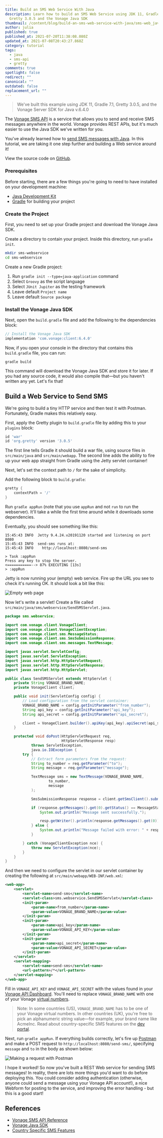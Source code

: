 ```yaml
---
title: Build an SMS Web Service With Java
description: Learn how to build an SMS Web Service using JDK 11, Gradle 7.1,
  Gretty 3.0.5 and the Vonage Java SDK
thumbnail: /content/blog/build-an-sms-web-service-with-java/sms-web_java_1200x600.png
author: julia
published: true
published_at: 2021-07-20T11:38:08.080Z
updated_at: 2021-07-08T20:43:27.868Z
category: tutorial
tags:
  - java
  - sms-api
  - gretty
comments: true
spotlight: false
redirect: ""
canonical: ""
outdated: false
replacement_url: ""
---
```

> We've built this example using JDK 11, Gradle 7.1, Gretty 3.0.5, and the Vonage Server SDK for Java v.6.4.0

The [Vonage SMS API](https://developer.vonage.com/messaging/sms/overview) is a service that allows you to send and receive SMS messages anywhere in the world. Vonage provides REST APIs, but it's much easier to use the Java SDK we've written for you.

You've already learned how to [send SMS messages with Java](https://learn.vonage.com/blog/2017/05/03/send-sms-messages-with-java-dr/). In this tutorial, we are taking it one step further and building a Web service around it! 

View the source code on [GitHub](https://github.com/nexmo-community/java-send-sms-webservice).

### Prerequisites

Before starting, there are a few things you're going to need to have installed on your development machine:

* [Java Development Kit](https://www.oracle.com/java/technologies/javase-downloads.html)
* [Gradle](https://gradle.org/) for building your project

<sign-up number></sign-up>

### Create the Project

First, you need to set up your Gradle project and download the Vonage Java SDK.

Create a directory to contain your project. Inside this directory, run `gradle init`.

```bash
mkdir sms-webservice
cd sms-webservice
```

Create a new Gradle project: 

1. Run `gradle init --type=java-application` command
2. Select `Groovy` as the script language
3. Select `JUnit Jupiter` as the testing framework 
4. Leave default `Project name`
5. Leave default `Source package`

### Install the Vonage Java SDK

Next, open the `build.gradle` file and add the following to the dependencies block:

```groovy
// Install the Vonage Java SDK
implementation 'com.vonage:client:6.4.0'
```

Now, if you open your console in the directory that contains this `build.gradle` file, you can run:

```shell
gradle build
```

This command will download the Vonage Java SDK and store it for later. If you had any source code, it would also compile that—but you haven't written any yet. Let's fix that!

## Build a Web Service to Send SMS

We're going to build a tiny HTTP service and then test it with Postman. Fortunately, Gradle makes this relatively easy.

First, apply the Gretty plugin to `build.gradle` file by adding this to your `plugins` block:

```groovy
id 'war'
id 'org.gretty' version '3.0.5'
```

The first line tells Gradle it should build a war file, using source files in `src/main/java` and `src/main/webapp`. The second line adds the ability to fire up your web app straight from Gradle using the Jetty servlet container!

Next, let's set the context path to `/` for the sake of simplicity.

Add the following block to `build.gradle`:

```groovy
gretty {
    contextPath = '/'
}
```

Run `gradle appRun` (note that you use `appRun` and not `run` to run the webserver). It'll take a while the first time around while it downloads some dependencies.

Eventually, you should see something like this:

```shell
15:45:43 INFO  Jetty 9.4.24.v20191120 started and listening on port 8080
15:45:43 INFO  send-sms runs at:
15:45:43 INFO    http://localhost:8080/send-sms

> Task :appRun
Press any key to stop the server.
<===========--> 87% EXECUTING [13s]
> :appRun
```

Jetty is now running your (empty) web service. Fire up the URL you see to check it's running OK. It should look a bit like this:

![Empty web page](/content/blog/how-to-send-sms-messages-with-java/empty-web.png "Empty web page")

Now let's write a servlet! Create a file called `src/main/java/sms/webservice/SendSMSServlet.java`.

```java
package sms.webservice;

import com.vonage.client.VonageClient;
import com.vonage.client.VonageClientException;
import com.vonage.client.sms.MessageStatus;
import com.vonage.client.sms.SmsSubmissionResponse;
import com.vonage.client.sms.messages.TextMessage;

import javax.servlet.ServletConfig;
import javax.servlet.ServletException;
import javax.servlet.http.HttpServletRequest;
import javax.servlet.http.HttpServletResponse;
import javax.servlet.http.HttpServlet;

public class SendSMSServlet extends HttpServlet {
    private String VONAGE_BRAND_NAME;
    private VonageClient client;

    public void init(ServletConfig config) {
        // Load configuration from the servlet container:
        VONAGE_BRAND_NAME = config.getInitParameter("from_number");
        String api_key = config.getInitParameter("api_key");
        String api_secret = config.getInitParameter("api_secret");

        client = VonageClient.builder().apiKey(api_key).apiSecret(api_secret).build();
    }

    protected void doPost(HttpServletRequest req,
                          HttpServletResponse resp)
            throws ServletException,
            java.io.IOException {
        try {
            // Extract form parameters from the request:
            String to_number = req.getParameter("to");
            String message = req.getParameter("message");

            TextMessage sms = new TextMessage(VONAGE_BRAND_NAME,
                    to_number,
                    message
            );

            SmsSubmissionResponse response = client.getSmsClient().submitMessage(sms);

            if (response.getMessages().get(0).getStatus() == MessageStatus.OK) {
                System.out.println("Message sent successfully.");

                resp.getWriter().println(response.getMessages().get(0));
            } else {
                System.out.println("Message failed with error: " + response.getMessages().get(0).getErrorText());
            }

        } catch (VonageClientException nce) {
            throw new ServletException(nce);
        }
    }
}
```

And then we need to configure the servlet in our servlet container by creating the following at `src/main/webapp/WEB-INF/web.xml`:

```xml
<web-app>
    <servlet>
        <servlet-name>send-sms</servlet-name>
        <servlet-class>sms.webservice.SendSMSServlet</servlet-class>
        <init-param>
            <param-name>from_number</param-name>
            <param-value>VONAGE_BRAND_NAME</param-value>
        </init-param>
        <init-param>
            <param-name>api_key</param-name>
            <param-value>VONAGE_API_KEY</param-value>
        </init-param>
        <init-param>
            <param-name>api_secret</param-name>
            <param-value>VONAGE_API_SECRET</param-value>
        </init-param>
    </servlet>
    <servlet-mapping>
        <servlet-name>send-sms</servlet-name>
        <url-pattern>/*</url-pattern>
    </servlet-mapping>
</web-app>
```

Fill in `VONAGE_API_KEY` and `VONAGE_API_SECRET` with the values found in your [Vonage API Dashboard](https://dashboard.nexmo.com/). You'll need to replace `VONAGE_BRAND_NAME` with one of your Vonage [virtual numbers](https://dashboard.nexmo.com/your-numbers).

> Note: In some countries (US), `VONAGE_BRAND_NAME` has to be one of your Vonage virtual numbers. In other countries (UK), you're free to pick an alphanumeric string value—for example, your brand name like AcmeInc. Read about country-specific SMS features on the [dev portal](https://developer.vonage.com/messaging/sms/guides/country-specific-features).

Next, run `gradle appRun`. If everything builds correctly, let's fire up [Postman](https://www.getpostman.com/) and make a POST request to `http://localhost:8080/send-sms/`, specifying `message` and `to` in the body as shown below:

![Making a request with Postman](/content/blog/buid-an-sms-web-service-with-java/postman-request.png "Making a request with Postman")

I hope it worked! So now you've built a REST Web service for sending SMS messages! In reality, there are lots more things you'd want to do before deploying this. You could consider adding authentication (otherwise, anyone could send a message using your Vonage API account!), a nice Webform for posting to the service, and improving the error handling - but this is a good start!

## References

* [Vonage SMS API Reference](https://developer.vonage.com/api/sms?theme=dark)
* [Vonage Java SDK](https://github.com/Vonage/vonage-java-sdk)
* [Country Specific SMS Features](https://developer.vonage.com/messaging/sms/guides/country-specific-features)